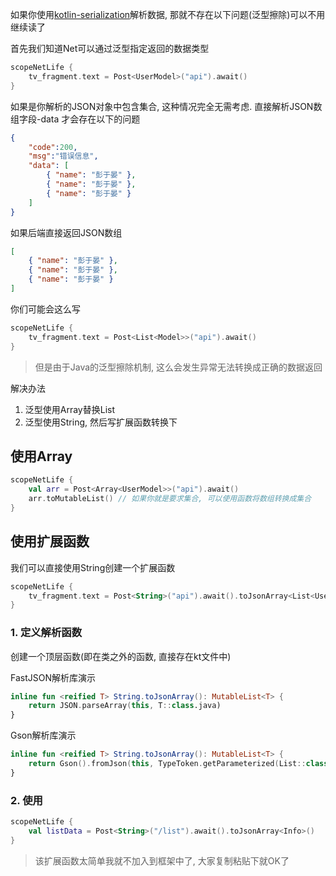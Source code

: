 如果你使用[kotlin-serialization](kotlin-serialization.md)解析数据, 那就不存在以下问题(泛型擦除)可以不用继续读了

首先我们知道Net可以通过泛型指定返回的数据类型

```kotlin
scopeNetLife {
    tv_fragment.text = Post<UserModel>("api").await()
}
```

如果是你解析的JSON对象中包含集合, 这种情况完全无需考虑. 直接解析JSON数组字段-data 才会存在以下的问题

```json
{
    "code":200,
    "msg":"错误信息",
    "data": [
        { "name": "彭于晏" },
        { "name": "彭于晏" },
        { "name": "彭于晏" }
    ]
}
```

如果后端直接返回JSON数组

```json
[
    { "name": "彭于晏" },
    { "name": "彭于晏" },
    { "name": "彭于晏" }
]
```

你们可能会这么写

```kotlin
scopeNetLife {
    tv_fragment.text = Post<List<Model>>("api").await()
}
```

> 但是由于Java的泛型擦除机制, 这么会发生异常无法转换成正确的数据返回


解决办法

1. 泛型使用Array替换List
2. 泛型使用String, 然后写扩展函数转换下

## 使用Array

```kotlin
scopeNetLife {
    val arr = Post<Array<UserModel>>("api").await()
    arr.toMutableList() // 如果你就是要求集合, 可以使用函数将数组转换成集合
}
```

## 使用扩展函数

我们可以直接使用String创建一个扩展函数

```kotlin
scopeNetLife {
    tv_fragment.text = Post<String>("api").await().toJsonArray<List<UserModel>>()
}
```


### 1. 定义解析函数

创建一个顶层函数(即在类之外的函数, 直接存在kt文件中)

FastJSON解析库演示

```kotlin
inline fun <reified T> String.toJsonArray(): MutableList<T> {
    return JSON.parseArray(this, T::class.java)
}
```

Gson解析库演示

```kotlin
inline fun <reified T> String.toJsonArray(): MutableList<T> {
    return Gson().fromJson(this, TypeToken.getParameterized(List::class.java, T::class.java).type)
}
```

### 2. 使用

```kotlin
scopeNetLife {
    val listData = Post<String>("/list").await().toJsonArray<Info>()
}
```

> 该扩展函数太简单我就不加入到框架中了, 大家复制粘贴下就OK了